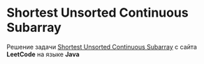 # Shortest Unsorted Continuous Subarray
Решение задачи [Shortest Unsorted Continuous Subarray](https://leetcode.com/problems/shortest-unsorted-continuous-subarray/) c сайта **LeetCode** на языке **Java**